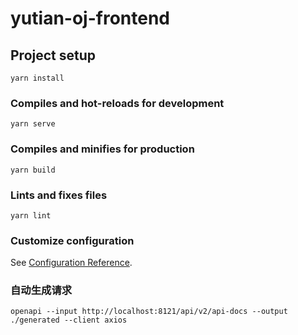 # yutian-oj-frontend

## Project setup
```
yarn install
```

### Compiles and hot-reloads for development
```
yarn serve
```

### Compiles and minifies for production
```
yarn build
```

### Lints and fixes files
```
yarn lint
```

### Customize configuration
See [Configuration Reference](https://cli.vuejs.org/config/).

### 自动生成请求
````
openapi --input http://localhost:8121/api/v2/api-docs --output ./generated --client axios
````